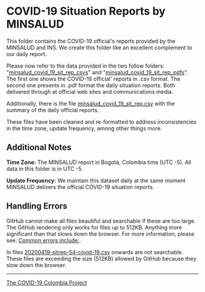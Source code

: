 # COVID-19 Situation Reports by MINSALUD

This folder contains the COVID-19 official's reports provided by the MINSALUD and INS. We create this folder like an excellent complement to our daily report.

Please now refer to the data provided in the two follow folders: "[minsalud_covid_19_sit_rep_csvs](minsalud_covid_19_sit_rep_csvs)" and "[minsalud_covid_19_sit_rep_pdfs](minsalud_covid_19_sit_rep_pdfs)". The first one shows the COVID-19 official' reports in .csv format. The second one presents in .pdf format the daily situation reports. Both delivered through at official web sites and communications media.

Additionally, there is the file [minsalud_covid_19_sit_rep.csv](minsalud_covid_19_sit_rep.csv) with the summary of the daily official reports.

These files have been cleaned and re-formatted to address inconsistencies in the time zone, update frequency, among other things more. 

## Additional Notes

**Time Zone:** The MINSALUD report in Bogotá, Colombia time (UTC -5). All data in this folder is in UTC -5.

**Update Frequency:** We maintain this dataset daily at the same moment MINSALUD delivers the official COVID-19 situation reports.

## Handling Errors

GitHub cannot make all files beautiful and searchable if these are too large. The GitHub rendering only works for files up to 512KB. Anything more significant than that slows down the browser. For more information, please see: [Common errors include:](https://help.github.com/en/github/managing-files-in-a-repository/rendering-csv-and-tsv-data#handling-errors).

In files [20200419-sitrep-54-covid-19.csv](/minsalud_covid_19_sit_rep_csvs/20200419-sitrep-54-covid-19.csv) onwards are not searchable. These files are exceeding the size (512KB) allowed by GitHub because they slow down the browser.


---
[The COVID-19 Colombia Project](https://coviddataproject.com/)
